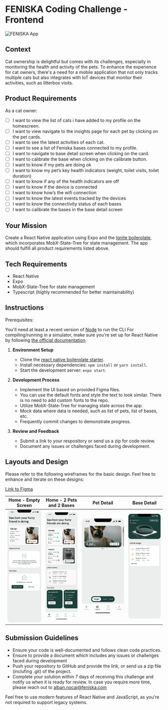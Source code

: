 # FENISKA Coding Challenge - Frontend

![FENISKA App](https://feniska.com/cdn/shop/files/Header_Big_3.jpg?v=1690889844&width=1600)

## Context

Cat ownership is delightful but comes with its challenges, especially in monitoring the health and activity of the pets. To enhance the experience for cat owners, there's a need for a mobile application that not only tracks multiple cats but also integrates with IoT devices that monitor their activities, such as litterbox visits.

## Product Requirements

As a cat owner:

- [ ] I want to view the list of cats i have added to my profile on the homescreen.
- [ ] I want to view navigate to the insights page for each pet by clicking on the pet cards.
- [ ] I want to see the latest activities of each cat.
- [ ] I want to see a list of Feniska bases connected to my profile.
- [ ] I want to navigate to base detail screen when clicking on the card.
- [ ] I want to calibrate the base when clicking on the calibrate button.
- [ ] I want to know if my pets are doing ok
- [ ] I want to know my pet’s key health indicators (weight, toilet visits, toilet duration)
- [ ] I want to know if any of the health indicators are off
- [ ] I want to know if the device is connected
- [ ] I want to know how’s the wifi connection
- [ ] I want to know the latest events tracked by the devices
- [ ] I want to know the connectivity status of each bases
- [ ] I want to calibrate the bases in the base detail screen

## Your Mission

Create a React Native application using Expo and the [Ignite boilerplate](<(https://github.com/infinitered/ignite?tab=readme-ov-file)>), which incorporates MobX-State-Tree for state management. The app should fulfill all product requirements listed above.

## Tech Requirements

- React Native
- Expo
- MobX-State-Tree for state management
- Typescript (highly recommended for better maintainability)

## Instructions

Prerequisites:

You'll need at least a recent version of [Node](https://nodejs.org/en) to run the CLI
For compiling/running in a simulator, make sure you're set up for React Native by following [the official documentation](https://reactnative.dev/docs/environment-setup).

1. **Environment Setup**

   - Clone the [react native boilerplate starter](https://github.com/infinitered/ignite?tab=readme-ov-file).
   - Install necessary dependencies: `npm install` or `yarn install`.
   - Start the development server: `expo start`.

2. **Development Process**

   - Implement the UI based on provided Figma files.
   - You can use the default fonts and style the text to look similar. There is no need to add custom fonts to the repo.
   - Utilize MobX-State-Tree for managing state across the app.
   - Mock data where data is needed, such as list of pets, list of bases, etc.
   - Frequently commit changes to demonstrate progress.

3. **Review and Feedback**
   - Submit a link to your respository or send us a zip for code review.
   - Document any issues or challenges faced during development.

## Layouts and Design

Please refer to the following wireframes for the basic design. Feel free to enhance and iterate on these designs:

[Link to Figma](https://www.figma.com/file/Ek0Sr8rjh1SbBHIchJBhpV/FENISKA-App-Coding-Challenge?type=design&node-id=0%3A1&mode=design&t=we5Bf7OdacFRB5cz-1)

|          Home - Empty Screen           |           Home - 2 Pets and 2 Bases           |              Pet Detail               |              Base Detail               |
| :------------------------------------: | :-------------------------------------------: | :-----------------------------------: | :------------------------------------: |
| ![](./coding-challenge/Home_Empty.png) | ![](./coding-challenge/Home_2pets_2bases.png) | ![](./coding-challenge/PetDetail.png) | ![](./coding-challenge/BaseDetail.png) |

## Submission Guidelines

- Ensure your code is well-documented and follows clean code practices.
- Ensure to provide a document which includes any issues or challenges faced during development
- Push your repository to GitHub and provide the link, or send us a zip file (inclufing .git) of the project.
- Complete your solution within 7 days of receiving this challenge and notify us when it is ready for review. In case you require more time, please reach out to alban.nocaj@feniska.com

Feel free to use modern features of React Native and JavaScript, as you're not required to support legacy systems.
